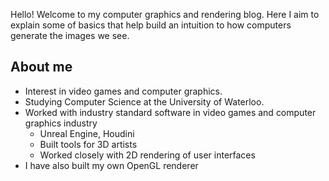 Hello! Welcome to my computer graphics and rendering blog. Here I aim to explain some of basics that help build an intuition to how computers generate the images we see.

## About me

- Interest in video games and computer graphics.
- Studying Computer Science at the University of Waterloo.
- Worked with industry standard software in video games and computer graphics industry
  - Unreal Engine, Houdini
  - Built tools for 3D artists
  - Worked closely with 2D rendering of user interfaces
- I have also built my own OpenGL renderer